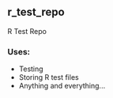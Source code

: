 ## r_test_repo
R Test Repo 

### Uses:
* Testing
* Storing R test files
* Anything and everything...
